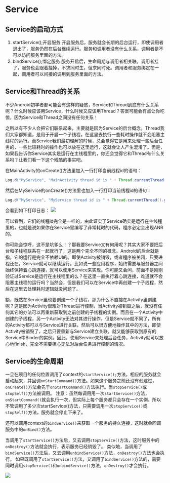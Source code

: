 # Service

## Service的启动方式
1. startService();开启服务
开启服务后，服务就会长期的后台运行，即使调用者退出了，服务仍然在后台继续运行。服务和调用者没有什么关系，调用者是不可以访问服务里面的方法。
2. bindService();绑定服务
服务开启后，生命周期与调用者相关联。调用者挂了，服务也会跟着挂掉，不求同时生，但求同时死。调用者和服务绑定在一起，调用者可以间接的调用到服务里面的方法。


## Service和Thread的关系
不少Android初学者都可能会有这样的疑惑，Service和Thread到底有什么关系呢？什么时候应该用Service，什么时候又应该用Thread？答案可能会有点让你吃惊，因为Service和Thread之间没有任何关系！

之所以有不少人会把它们联系起来，主要就是因为Service的后台概念。Thread我们大家都知道，是用于开启一个子线程，在这里去执行一些耗时操作就不会阻塞主线程的运行。而Service我们最初理解的时候，总会觉得它是用来处理一些后台任务的，一些比较耗时的操作也可以放在这里运行，这就会让人产生混淆了。但是，如果我告诉你Service其实是运行在主线程里的，你还会觉得它和Thread有什么关系吗？让我们看一下这个残酷的事实吧。

在MainActivity的onCreate()方法里加入一行打印当前线程id的语句：
```java
Log.d("MyService", "MainActivity thread id is " + Thread.currentThread().getId());
```
然后在MyService的onCreate()方法里也加入一行打印当前线程id的语句：
```java
Log.d("MyService", "MyService thread id is " + Thread.currentThread().getId());
```
会看到如下打印日志：
![](http://img.blog.csdn.net/20131029231358812?watermark/2/text/aHR0cDovL2Jsb2cuY3Nkbi5uZXQvZ3VvbGluX2Jsb2c=/font/5a6L5L2T/fontsize/400/fill/I0JBQkFCMA==/dissolve/70/gravity/SouthEast)

可以看到，它们的线程id完全是一样的，由此证实了Service确实是运行在主线程里的，也就是说如果你在Service里编写了非常耗时的代码，程序必定会出现ANR的。

你可能会惊呼，这不是坑爹么！？那我要Service又有何用呢？其实大家不要把后台和子线程联系在一起就行了，这是两个完全不同的概念。Android的后台就是指，它的运行是完全不依赖UI的。即使Activity被销毁，或者程序被关闭，只要进程还在，Service就可以继续运行。比如说一些应用程序，始终需要与服务器之间始终保持着心跳连接，就可以使用Service来实现。你可能又会问，前面不是刚刚验证过Service是运行在主线程里的么？在这里一直执行着心跳连接，难道就不会阻塞主线程的运行吗？当然会，但是我们可以在Service中再创建一个子线程，然后在这里去处理耗时逻辑就没问题了。

额，既然在Service里也要创建一个子线程，那为什么不直接在Activity里创建呢？这是因为Activity很难对Thread进行控制，当Activity被销毁之后，就没有任何其它的办法可以再重新获取到之前创建的子线程的实例。而且在一个Activity中创建的子线程，另一个Activity无法对其进行操作。但是Service就不同了，所有的Activity都可以与Service进行关联，然后可以很方便地操作其中的方法，即使Activity被销毁了，之后只要重新与Service建立关联，就又能够获取到原有的Service中Binder的实例。因此，使用Service来处理后台任务，Activity就可以放心地finish，完全不需要担心无法对后台任务进行控制的情况。

## Service的生命周期
一旦在项目的任何位置调用了context的`startService();`方法，相应的服务就会启动起来，并回调`onStartCommand()`方法。如果这个服务之前还没有创建过，`onCreate()`方法会先于`onStartCommand()`方法执行。当`stopService()`或`stopSelf()`方法被调用。
注意：虽然每调用用一次`startService()`方法，`onStartCommand()`就会执行一次，但实际上每个服务都只会存在一个实例。所以不管调用了多少次startService()方法，只需要调用一次`stopService()`或`stopSelf()`方法，服务就会停止下来了。

还可以调用context的`bindService()`来获取一个服务的持久连接，这时就会回调服务中的`onBind()`方法。

当调用了`startService()`方法后，又去调用`stopService()`方法，这时服务中的`onDestroy()`方法就会执行，表示服务已经销毁了。
类似地，当调用了`bindService()`方法后，又去调用`unbindService()`方法，`onDestroy()`方法也会执行。
如果既调用了`startService()`方法，又调用了`bindService()`方法的，需要同时调用`stopService()`和`unbindService()`方法，`onDestroy()`才会执行。

![](http://upload-images.jianshu.io/upload_images/2243690-fe9f0af59a4c59a9.png?imageMogr2/auto-orient/strip%7CimageView2/2/w/1240)

